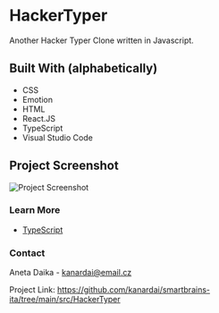 # HackerTyper

Another Hacker Typer Clone written in Javascript.
 
## Built With (alphabetically)

- CSS
- Emotion
- HTML
- React.JS
- TypeScript
- Visual Studio Code
 
## Project Screenshot  

![Project Screenshot](https://i.ibb.co/cQ0dS0G/hackertyper.jpg)


### Learn More

- [TypeScript](https://www.typescriptlang.org/)


### Contact

Aneta Daika - kanardai@email.cz

Project Link: https://github.com/kanardai/smartbrains-ita/tree/main/src/HackerTyper
